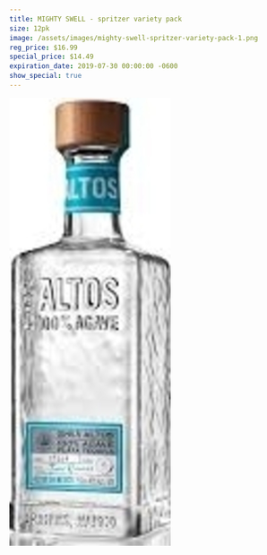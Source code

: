 ```yaml
---
title: MIGHTY SWELL - spritzer variety pack
size: 12pk
image: /assets/images/mighty-swell-spritzer-variety-pack-1.png
reg_price: $16.99
special_price: $14.49
expiration_date: 2019-07-30 00:00:00 -0600
show_special: true
---
```


![](/assets/images/versions/olmeca-2-1---x----288-800x---.jpg)